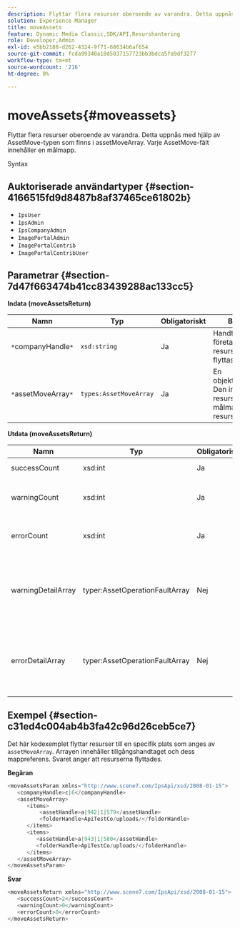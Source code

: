 ```yaml
---
description: Flyttar flera resurser oberoende av varandra. Detta uppnås med hjälp av AssetMove-typen som finns i assetMoveArray. Varje AssetMove-fält innehåller en målmapp.
solution: Experience Manager
title: moveAssets
feature: Dynamic Media Classic,SDK/API,Resurshantering
role: Developer,Admin
exl-id: e5bb2188-d262-4324-9f71-68634b6af654
source-git-commit: fcda99340a18d5037157723bb3bdca5fa9df3277
workflow-type: tm+mt
source-wordcount: '216'
ht-degree: 0%

---
```


# moveAssets{#moveassets}

Flyttar flera resurser oberoende av varandra. Detta uppnås med hjälp av AssetMove-typen som finns i assetMoveArray. Varje AssetMove-fält innehåller en målmapp.

Syntax

## Auktoriserade användartyper {#section-4166515fd9d8487b8af37465ce61802b}

* `IpsUser`
* `IpsAdmin`
* `IpsCompanyAdmin`
* `ImagePortalAdmin`
* `ImagePortalContrib`
* `ImagePortalContribUser`

## Parametrar {#section-7d47f663474b41cc83439288ac133cc5}

**Indata (moveAssetsReturn)**

| Namn | Typ | Obligatoriskt | Beskrivning |
|---|---|---|---|
| `*`companyHandle`*` | `xsd:string` | Ja | Handtaget till företaget med resurser som ska flyttas. |
| `*`assetMoveArray`*` | `types:AssetMoveArray` | Ja | En objektflyttningsarray. Den innehåller en resurs och en målmapp för resursen. |

**Utdata (moveAssetsReturn)**

<table id="table_FD902FAB4F98413C8A051270ADD7D9C7"> 
 <thead> 
  <tr> 
   <th colname="col1" class="entry"> Namn </th> 
   <th colname="col2" class="entry"> Typ </th> 
   <th colname="col3" class="entry"> Obligatoriskt </th> 
   <th colname="col4" class="entry"> Beskrivning </th> 
  </tr> 
 </thead>
 <tbody> 
  <tr> 
   <td colname="col1"> <span class="codeph"> <span class="varname"> successCount</span> </span> </td> 
   <td colname="col2"> <span class="codeph"> xsd:int</span> </td> 
   <td colname="col3"> Ja </td> 
   <td colname="col4"> Antal resurser har flyttats. </td> 
  </tr> 
  <tr> 
   <td colname="col1"> <span class="codeph"> <span class="varname"> warningCount</span> </span> </td> 
   <td colname="col2"> <span class="codeph"> xsd:int</span> </td> 
   <td colname="col3"> Ja </td> 
   <td colname="col4"> Antal resurser som genererade varningar när åtgärden försökte flytta dem. </td> 
  </tr> 
  <tr> 
   <td colname="col1"> <span class="codeph"> <span class="varname"> errorCount</span> </span> </td> 
   <td colname="col2"> <span class="codeph"> xsd:int</span> </td> 
   <td colname="col3"> Ja </td> 
   <td colname="col4"> Antal resurser som genererade fel när åtgärden försökte flytta dem. </td> 
  </tr> 
  <tr> 
   <td colname="col1"> <span class="codeph"> <span class="varname"> warningDetailArray</span> </span> </td> 
   <td colname="col2"> <span class="codeph"> typer:AssetOperationFaultArray</span> </td> 
   <td colname="col3"> Nej </td> 
   <td colname="col4"> <span class="codeph"> </span>AssetOperationFaultssom innehåller: 
    <ul id="ul_689F4A87A68140F18DFB43868226A409"> 
     <li id="li_274C8BF5932F4AF584AA92F25E0F33C6">Resurser som utlöste varningarna. </li> 
     <li id="li_5CC4A9120CA94F968CAF0D0135C49E0A">Varningskoder. </li> 
     <li id="li_AEC91FA68B2E43BC8BAA108C743F5667">Orsak till varningen. </li> 
    </ul> </td> 
  </tr> 
  <tr> 
   <td colname="col1"> <span class="codeph"> <span class="varname"> errorDetailArray</span> </span> </td> 
   <td colname="col2"> <span class="codeph"> typer:AssetOperationFaultArray</span> </td> 
   <td colname="col3"> Nej </td> 
   <td colname="col4"> <span class="codeph"> </span>AssetOperationFaultssom innehåller: 
    <ul id="ul_C397BC384A134F429D01ADA28DF2E097"> 
     <li id="li_EAEBB5F539164480BA9EAA7C8FFBF69A">Resurser som orsakade felen. </li> 
     <li id="li_F96D5FBB2F7A402AA36D8DFA3971391D">Felkoder. </li> 
     <li id="li_F610415E416F43DDA4B1DBF1897E2F61">Orsak till felen. </li> 
    </ul> </td> 
  </tr> 
 </tbody> 
</table>

## Exempel {#section-c31ed4c004ab4b3fa42c96d26ceb5ce7}

Det här kodexemplet flyttar resurser till en specifik plats som anges av `assetMoveArray`. Arrayen innehåller tillgångshandtaget och dess mappreferens. Svaret anger att resurserna flyttades.

**Begäran**

```java
<moveAssetsParam xmlns="http://www.scene7.com/IpsApi/xsd/2008-01-15">
   <companyHandle>c|6</companyHandle>
   <assetMoveArray>
      <items>
          <assetHandle>a|942|1|579</assetHandle>
          <folderHandle>ApiTestCo/uploads/</folderHandle>
      </items>
      <items>
         <assetHandle>a|943|1|580</assetHandle>
         <folderHandle>ApiTestCo/uploads/</folderHandle>
      </items>
   </assetMoveArray>
</moveAssetsParam>
```

**Svar**

```java
<moveAssetsReturn xmlns="http://www.scene7.com/IpsApi/xsd/2008-01-15">
   <successCount>2</successCount>
   <warningCount>0</warningCount>
   <errorCount>0</errorCount>
</moveAssetsReturn>
```

